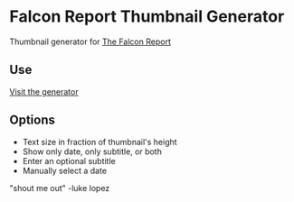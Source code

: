 # Falcon Report Thumbnail Generator

Thumbnail generator for [The Falcon Report](https://www.youtube.com/c/TheFalconReport)

## Use
[Visit the generator](https://khui0.github.io/falcon-report-thumbnail/)

## Options
- Text size in fraction of thumbnail's height
- Show only date, only subtitle, or both
- Enter an optional subtitle
- Manually select a date

"shout me out" -luke lopez
